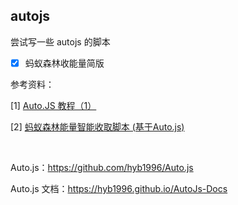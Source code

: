 ## autojs

尝试写一些 autojs 的脚本

- [x] 蚂蚁森林收能量简版

参考资料：

[1] [Auto.JS 教程（1）](https://blog.csdn.net/QiHsMing/article/details/86762007)

[2] [蚂蚁森林能量智能收取脚本 (基于Auto.js)](https://github.com/SuperMonster003/Ant-Forest)


<br>

Auto.js：https://github.com/hyb1996/Auto.js

Auto.js 文档：https://hyb1996.github.io/AutoJs-Docs
